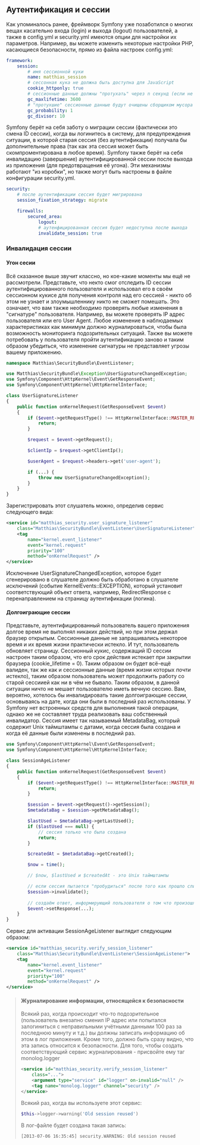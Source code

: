 ## Аутентификация и сессии

Как упоминалось ранее, фреймворк Symfony уже позаботился о многих вещах касательно входа (login) и выхода (logout) пользователей, а также в config.yml и security.yml имеются опции для настройки их параметров. Например, вы можете изменить некоторые настройки PHP, касающиеся безопасности, прямо из файла настроек config.yml:

```yaml
framework:
    session:
        # имя сессионной куки
        name: matthias_session
        # сессонная кука не должна быть доступна для JavaScript
        cookie_httponly: true
        # сессионные данные должны "протухать" через n секунд (если не используются)
        gc_maxlifetime: 3600
        # "протухшие" сессионные данные будут очищены сборщиком мусора с вероятностью 1:10
        gc_probability: 1
        gc_divisor: 10
```

Symfony берёт на себя заботу о миграции сессии (фактически это смена ID сессии), когда вы логинитесь в систему, для предупреждения ситуации, в которой старая сессия (без аутентификации) получала бы дополнительные права (так как эта сессия может быть скомпроментирована в любое время). Symfony также берёт на себя инвалидацию (завершение) аутентифицированной сессии после выхода из приложения (для предотвращения её угона). Эти механизмы работают "из коробки", но также могут быть настроены в файле конфигурации security.yml.

```yaml
security:
    # после аутентификации сессия будет мигрирована
    session_fixation_strategy: migrate

    firewalls:
        secured_area:
            logout:
            # аутенфицированная сессия будет недоступна после выхода
            invalidate_session: true
```

### Инвалидация сессии

#### Угон сесии

Всё сказанное выше звучит классно, но кое-какие моменты мы ещё не рассмотрели. Представьте, что некто смог отследить ID сессии аутентифицированного пользователя и использовал его в своём сессионном кукисе для получения контроля над его сессией - никто об этом не узнает и злоумышленнику никто не сможет помешать. Это означает, что вам также необходимо проверять любые изменения в "сигнатуре" пользователя. Например, вы можете проверять IP адрес пользователя или его User Agent. Любое изменение в наблюдаемых характеристиках как минимум должно журналироваться, чтобы была возможность мониторинга подозрительных ситуаций. Также вы можете потребовать у пользователя пройти аутентификацию заново и таким образом убедиться, что изменение сигнатуры не представляет угрозы вашему приложению.

```php
namespace Matthias\SecurityBundle\EventListener;

use Matthias\SecurityBundle\Exception\UserSignatureChangedException;
use Symfony\Component\HttpKernel\Event\GetResponseEvent;
use Symfony\Component\HttpKernel\HttpKernelInterface;

class UserSignatureListener
{
    public function onKernelRequest(GetResponseEvent $event)
    {
        if ($event->getRequestType() !== HttpKernelInterface::MASTER_REQUEST) {
            return;
        }

        $request = $event->getRequest();

        $clientIp = $request->getClientIp();

        $userAgent = $request->headers->get('user-agent');

        if (...) {
            throw new UserSignatureChangedException();
        }
    }
}
```

Зарегистрировать этот слушатель можно, определив сервис следующего вида:

```xml
<service id="matthias_security.user_signature_listener"
    class="Matthias\SecurityBundle\EventListener\UserSignatureListener">
    <tag
        name="kernel.event_listener"
        event="kernel.request"
        priority="100"
        method="onKernelRequest" />
</service>
```

Исключение UserSignatureChangedException, которое будет сгенерировано в слушателе должно быть обработано в слушателе исключений (событие KernelEvents::EXCEPTION), который установит соответствующий объект ответа, например, RedirectResponse с перенаправлением на страницу аутентификации (логина).

#### Долгоиграющие сессии

Представьте, аутентифицированный пользователь вашего приложения долгое время не выполнял никаких действий, но при этом держал браузер открытым. Сессионные данные не запрашивались некоторое время и их время жизни практически истекло. И тут, пользователь обновляет страницу. Сессионный кукис, содержащий ID сессии настроен таким образом, что его срок действия истекает при закрытии браузера (cookie_lifetime = 0). Таким образом он будет всё-ещё валиден, так же как и сессионные данные (время жизни которых _почти_ истекло), таким образом пользователь может продолжить работу со старой сессиией как ни в чём не бывало. Таким образом, в данной ситуации ничто не мешает пользователю иметь вечную сессию. Вам, вероятно, хотелось бы инвалидировать такие долгоиграющие сессии, основываясь на дате, когда они были в последний раз использованы. У Symfony нет встроенных средств для выполнения такой операции, однако же не составляет труда реализовать ваш собственный инвалидатор. Сессия имеет так называемый MetadataBag, который содержит Unix таймштампы с датами, когда сессия была создана и когда её данные были изменены в последний раз.

```php
use Symfony\Component\HttpKernel\Event\GetResponseEvent;
use Symfony\Component\HttpKernel\HttpKernelInterface;

class SessionAgeListener
{
    public function onKernelRequest(GetResponseEvent $event)
    {
        if ($event->getRequestType() !== HttpKernelInterface::MASTER_REQUEST) {
            return;
        }

        $session = $event->getRequest()->getSession();
        $metadataBag = $session->getMetadataBag();

        $lastUsed = $metadataBag->getLastUsed();
        if ($lastUsed === null) {
            // сессия только что была создана
            return;
        }

        $createdAt = $metadataBag->getCreated();

        $now = time();

        // $now, $lastUsed и $createdAt - это Unix таймштампы

        // если сессия пытается "пробудиться" после того как прошло слишком много времени:
        $session->invalidate();
        
        // создаём ответ, информирующий пользователя о том что произошло:
        $event->setResponse(...);
    }
}
```

Сервис для активации SessionAgeListener выглядит следующим образом:

```xml
<service id="matthias_security.verify_session_listener"
    class="Matthias\SecurityBundle\EventListener\SessionAgeListener">
    <tag
        name="kernel.event_listener"
        event="kernel.request"
        priority="100"
        method="onKernelRequest" />
</service>
```

> #### Журналирование информации, относящейся к безопасности
> 
> Всякий раз, когда происходит что-то подозрительное (пользователь внезапно сменил IP адрес или попытался залогиниться с неправильными учётными данными 100 раз за последнюю минуту и т.д.) вы должны записать информацию об этом в лог приложения. Кроме того, должно быть сразу видно, что эта запись относится к безопасности. Для того, чтобы создать соответствующий сервис журналирования - присвойте ему таг monolog.logger
>
> ```xml
> <service id="matthias_security.verify_session_listener"
>     class="...">
>     <argument type="service" id="logger" on-invalid="null" />
>     <tag name="monolog.logger" channel="security" />
> </service>
> ```
>
> Всякий раз, когда вы используете этот сервис:
>
> ```php
> $this->logger->warning('Old session reused')
> ```
>
> В лог-файле будет создана такая запись:
>
> ```
> [2013-07-06 16:35:45] security.WARNING: Old session reused
> ```
